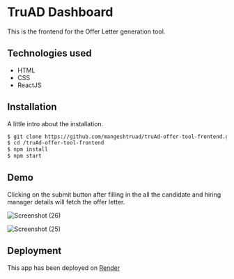 # TruAD Dashboard

This is the frontend for the Offer Letter generation tool.

## Technologies used

- HTML
- CSS
- ReactJS


## Installation

A little intro about the installation.

```bash
$ git clone https://github.com/mangeshtruad/truAd-offer-tool-frontend.git
$ cd /truAd-offer-tool-frontend
$ npm install
$ npm start
```


## Demo

Clicking on the submit button after filling in the all the candidate and hiring manager details will fetch the offer letter.

![Screenshot (26)](https://github.com/mangeshtruad/truAd-offer-tool-frontend/assets/173453541/d828699f-1f89-4326-bcaf-f193ce82ceb5)

![Screenshot (25)](https://github.com/mangeshtruad/truAd-offer-tool-frontend/assets/173453541/2b4e5a8e-f004-4825-9398-cbbfc1a678a1)

## Deployment

This app has been deployed on [Render](https://truad-offer-tool-frontend.onrender.com/)
